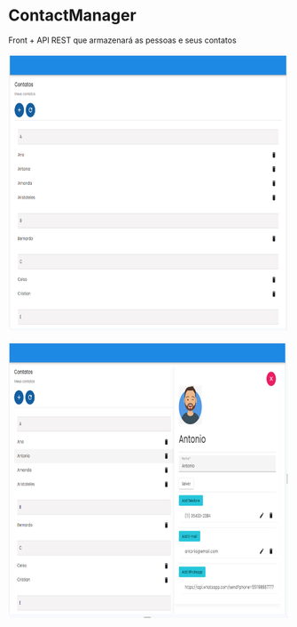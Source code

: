 # ContactManager
Front + API REST que armazenará as pessoas e seus contatos
<p>
  <img height="500px" src="https://github.com/CristianMaldonadoParra/GitCustom/blob/main/Inicial.png"/>
</p>
<p>
  <img height="500px" src="https://github.com/CristianMaldonadoParra/GitCustom/blob/main/edit.png"/>
</p>
